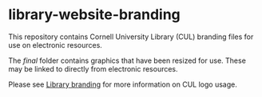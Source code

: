 # library-website-branding

This repository contains Cornell University Library (CUL) branding files for use on electronic resources.

The *final* folder contains graphics that have been resized for use. These may be linked to directly from electronic resources.

Please see [Library branding](https://library.cornell.edu/communications/brand) for more information on CUL logo usage.
